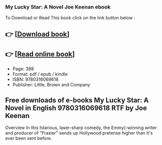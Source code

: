 ### My Lucky Star: A Novel Joe Keenan ebook

To Download or Read This book click on the link button below :

## 👉  [**[Download book](http://get-pdfs.com/download.php?group=book&from=github.com&id=718165&lnk=1061 "Download book")**]

## 👉  [**[Read online book](http://get-pdfs.com/download.php?group=book&from=github.com&id=718165&lnk=1061 "Read online book")**]


* Page: 388
* Format: pdf / epub / kindle
* ISBN: 9780316069618
* Publisher: Little, Brown and Company



## Free downloads of e-books My Lucky Star: A Novel in English 9780316069618 RTF by Joe Keenan


Overview
In this hilarious, laser-sharp comedy, the Emmy(-winning writer and producer of &quot;Frasier&quot; sends up Hollywood pretense higher than it&#039;s ever been sent before.



